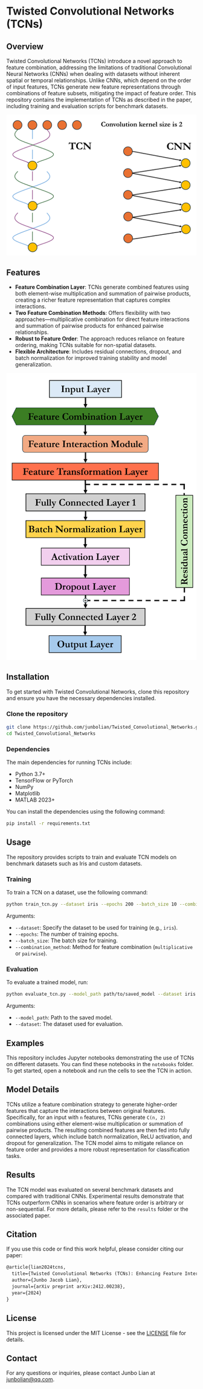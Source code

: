# Twisted Convolutional Networks (TCNs)

## Overview

Twisted Convolutional Networks (TCNs) introduce a novel approach to feature combination, addressing the limitations of traditional Convolutional Neural Networks (CNNs) when dealing with datasets without inherent spatial or temporal relationships. Unlike CNNs, which depend on the order of input features, TCNs generate new feature representations through combinations of feature subsets, mitigating the impact of feature order. This repository contains the implementation of TCNs as described in the paper, including training and evaluation scripts for benchmark datasets.

![TCN vs CNN Comparison](TCN.vs.CNN.png)

## Features

- **Feature Combination Layer**: TCNs generate combined features using both element-wise multiplication and summation of pairwise products, creating a richer feature representation that captures complex interactions.
- **Two Feature Combination Methods**: Offers flexibility with two approaches—multiplicative combination for direct feature interactions and summation of pairwise products for enhanced pairwise relationships.
- **Robust to Feature Order**: The approach reduces reliance on feature ordering, making TCNs suitable for non-spatial datasets.
- **Flexible Architecture**: Includes residual connections, dropout, and batch normalization for improved training stability and model generalization.

![TCN_Architecture](TCN_Architecture.png)

## Installation

To get started with Twisted Convolutional Networks, clone this repository and ensure you have the necessary dependencies installed.

### Clone the repository

```bash
git clone https://github.com/junbolian/Twisted_Convolutional_Networks.git
cd Twisted_Convolutional_Networks
```

### Dependencies

The main dependencies for running TCNs include:

- Python 3.7+
- TensorFlow or PyTorch
- NumPy
- Matplotlib
- MATLAB 2023+

You can install the dependencies using the following command:

```bash
pip install -r requirements.txt
```

## Usage

The repository provides scripts to train and evaluate TCN models on benchmark datasets such as Iris and custom datasets.

### Training

To train a TCN on a dataset, use the following command:

```bash
python train_tcn.py --dataset iris --epochs 200 --batch_size 10 --combination_method pairwise
```

Arguments:

- `--dataset`: Specify the dataset to be used for training (e.g., `iris`).
- `--epochs`: The number of training epochs.
- `--batch_size`: The batch size for training.
- `--combination_method`: Method for feature combination (`multiplicative` or `pairwise`).

### Evaluation

To evaluate a trained model, run:

```bash
python evaluate_tcn.py --model_path path/to/saved_model --dataset iris
```

Arguments:

- `--model_path`: Path to the saved model.
- `--dataset`: The dataset used for evaluation.

## Examples

This repository includes Jupyter notebooks demonstrating the use of TCNs on different datasets. You can find these notebooks in the `notebooks` folder. To get started, open a notebook and run the cells to see the TCN in action.

## Model Details

TCNs utilize a feature combination strategy to generate higher-order features that capture the interactions between original features. Specifically, for an input with `n` features, TCNs generate `C(n, 2)` combinations using either element-wise multiplication or summation of pairwise products. The resulting combined features are then fed into fully connected layers, which include batch normalization, ReLU activation, and dropout for generalization. The TCN model aims to mitigate reliance on feature order and provides a more robust representation for classification tasks.

## Results

The TCN model was evaluated on several benchmark datasets and compared with traditional CNNs. Experimental results demonstrate that TCNs outperform CNNs in scenarios where feature order is arbitrary or non-sequential. For more details, please refer to the `results` folder or the associated paper.

## Citation

If you use this code or find this work helpful, please consider citing our paper:

```latex
@article{lian2024tcns,
  title={Twisted Convolutional Networks (TCNs): Enhancing Feature Interactions for Non-Spatial Data Classification},
  author={Junbo Jacob Lian},
  journal={arXiv preprint arXiv:2412.00238},
  year={2024}
}
```

## License

This project is licensed under the MIT License - see the [LICENSE](LICENSE) file for details.

## Contact

For any questions or inquiries, please contact Junbo Lian at [junbolian@qq.com](mailto:junbolian@qq.com).
